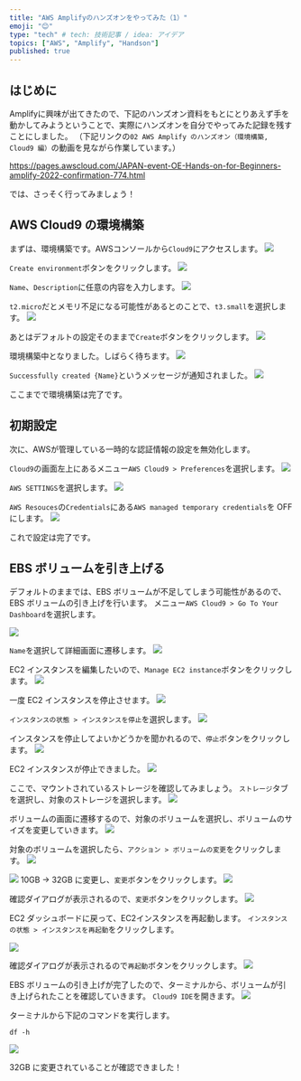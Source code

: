 ```yaml
---
title: "AWS Amplifyのハンズオンをやってみた（1）"
emoji: "😊"
type: "tech" # tech: 技術記事 / idea: アイデア
topics: ["AWS", "Amplify", "Handson"]
published: true
---
```


## はじめに
Amplifyに興味が出てきたので、下記のハンズオン資料をもとにとりあえず手を動かしてみようということで、実際にハンズオンを自分でやってみた記録を残すことにしました。
（下記リンクの`02 AWS Amplify のハンズオン（環境構築, Cloud9 編）`の動画を見ながら作業しています。）

https://pages.awscloud.com/JAPAN-event-OE-Hands-on-for-Beginners-amplify-2022-confirmation-774.html

では、さっそく行ってみましょう！

## AWS Cloud9 の環境構築

まずは、環境構築です。AWSコンソールから`Cloud9`にアクセスします。
![](/images/aws-amplify-handson-01/2023-03-18-15-56-16.png)

`Create environment`ボタンをクリックします。
![](/images/aws-amplify-handson-01/2023-03-18-15-58-24.png)

`Name`、`Description`に任意の内容を入力します。
![](/images/aws-amplify-handson-01/2023-03-18-16-02-08.png)

`t2.micro`だとメモリ不足になる可能性があるとのことで、`t3.small`を選択します。
![](/images/aws-amplify-handson-01/2023-03-18-16-09-30.png)

あとはデフォルトの設定そのままで`Create`ボタンをクリックします。
![](/images/aws-amplify-handson-01/2023-03-18-16-03-04.png)

環境構築中となりました。しばらく待ちます。
![](/images/aws-amplify-handson-01/2023-03-18-16-12-52.png)

`Successfully created {Name}`というメッセージが通知されました。
![](/images/aws-amplify-handson-01/2023-03-18-16-14-16.png)

ここまでで環境構築は完了です。

## 初期設定

次に、AWSが管理している一時的な認証情報の設定を無効化します。

`Cloud9`の画面左上にあるメニュー`AWS Cloud9 > Preferences`を選択します。
![](/images/aws-amplify-handson-01/2023-03-18-16-15-12.png)

`AWS SETTINGS`を選択します。
![](/images/aws-amplify-handson-01/2023-03-18-16-22-36.png)

`AWS Resouces`の`Credentials`にある`AWS managed temporary credentials`を OFF にします。
![](/images/aws-amplify-handson-01/2023-03-18-16-25-00.png)

これで設定は完了です。

## EBS ボリュームを引き上げる

デフォルトのままでは、EBS ボリュームが不足してしまう可能性があるので、EBS ボリュームの引き上げを行います。
メニュー`AWS Cloud9 > Go To Your Dashboard`を選択します。

![](/images/aws-amplify-handson-01/2023-03-18-16-26-41.png)

`Name`を選択して詳細画面に遷移します。
![](/images/aws-amplify-handson-01/2023-03-18-16-30-26.png)

EC2 インスタンスを編集したいので、`Manage EC2 instance`ボタンをクリックします。
![](/images/aws-amplify-handson-01/2023-03-18-16-31-04.png)

一度 EC2 インスタンスを停止させます。
![](/images/aws-amplify-handson-01/2023-03-18-16-35-18.png)

`インスタンスの状態 > インスタンスを停止`を選択します。
![](/images/aws-amplify-handson-01/2023-03-18-16-35-36.png)

インスタンスを停止してよいかどうかを聞かれるので、`停止`ボタンをクリックします。
![](/images/aws-amplify-handson-01/2023-03-18-16-36-53.png)

EC2 インスタンスが停止できました。
![](/images/aws-amplify-handson-01/2023-03-18-16-37-48.png)

ここで、マウントされているストレージを確認してみましょう。
`ストレージ`タブを選択し、対象のストレージを選択します。
![](/images/aws-amplify-handson-01/2023-03-18-16-38-51.png)

ボリュームの画面に遷移するので、対象のボリュームを選択し、ボリュームのサイズを変更していきます。
![](/images/aws-amplify-handson-01/2023-03-18-16-40-52.png)

対象のボリュームを選択したら、`アクション > ボリュームの変更`をクリックします。
![](/images/aws-amplify-handson-01/2023-03-18-16-41-17.png)

![](/images/aws-amplify-handson-01/2023-03-18-16-42-17.png)
10GB → 32GB に変更し、`変更`ボタンをクリックします。
![](/images/aws-amplify-handson-01/2023-03-18-16-42-48.png)

確認ダイアログが表示されるので、`変更`ボタンをクリックします。
![](/images/aws-amplify-handson-01/2023-03-18-16-43-41.png)

EC2 ダッシュボードに戻って、EC2インスタンスを再起動します。
`インスタンスの状態 > インスタンスを再起動`をクリックします。

![](/images/aws-amplify-handson-01/2023-03-18-16-45-54.png)

確認ダイアログが表示されるので`再起動`ボタンをクリックします。
![](/images/aws-amplify-handson-01/2023-03-18-16-46-36.png)

EBS ボリュームの引き上げが完了したので、ターミナルから、ボリュームが引き上げられたことを確認していきます。
`Cloud9 IDE`を開きます。
![](/images/aws-amplify-handson-01/2023-03-18-16-48-30.png)

ターミナルから下記のコマンドを実行します。

```
df -h
```

![](/images/aws-amplify-handson-01/2023-03-18-16-52-07.png)

32GB に変更されていることが確認できました！
